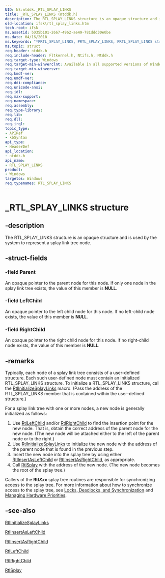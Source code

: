 ```yaml
---
UID: NS:ntddk._RTL_SPLAY_LINKS
title: _RTL_SPLAY_LINKS (ntddk.h)
description: The RTL_SPLAY_LINKS structure is an opaque structure and is used by the system to represent a splay link tree node.
old-location: ifsk\rtl_splay_links.htm
tech.root: ifsk
ms.assetid: b035b101-2667-4962-ae49-781ddd30e0be
ms.date: 04/16/2018
ms.keywords: "*PRTL_SPLAY_LINKS, PRTL_SPLAY_LINKS, PRTL_SPLAY_LINKS structure pointer [Installable File System Drivers], RTL_SPLAY_LINKS, RTL_SPLAY_LINKS structure [Installable File System Drivers], _RTL_SPLAY_LINKS, ifsk.rtl_splay_links, ntddk/PRTL_SPLAY_LINKS, ntddk/RTL_SPLAY_LINKS, othersystemstructures_3a91f0e3-8f7c-4f45-8707-2392d2637cf4.xml"
ms.topic: struct
req.header: ntddk.h
req.include-header: Fltkernel.h, Ntifs.h, Ntddk.h
req.target-type: Windows
req.target-min-winverclnt: Available in all supported versions of Windows.
req.target-min-winversvr: 
req.kmdf-ver: 
req.umdf-ver: 
req.ddi-compliance: 
req.unicode-ansi: 
req.idl: 
req.max-support: 
req.namespace: 
req.assembly: 
req.type-library: 
req.lib: 
req.dll: 
req.irql: 
topic_type:
- APIRef
- kbSyntax
api_type:
- HeaderDef
api_location:
- ntddk.h
api_name:
- RTL_SPLAY_LINKS
product:
- Windows
targetos: Windows
req.typenames: RTL_SPLAY_LINKS
---
```


# _RTL_SPLAY_LINKS structure


## -description


The RTL_SPLAY_LINKS structure is an opaque structure and is used by the system to represent a splay link tree node.


## -struct-fields




### -field Parent

An opaque pointer to the parent node for this node.  If only one node in the splay link tree exists, the value of this member is <b>NULL</b>.


### -field LeftChild

An opaque pointer to the left child node for this node.  If no left-child node exists, the value of this member is <b>NULL</b>.


### -field RightChild

An opaque pointer to the right child node for this node.  If no right-child node exists, the value of this member is <b>NULL</b>.


## -remarks



Typically, each node of a splay link tree consists of a user-defined structure.  Each such user-defined node must contain an initialized RTL_SPLAY_LINKS structure. To initialize a RTL_SPLAY_LINKS structure, call the <a href="https://docs.microsoft.com/windows-hardware/drivers/ddi/content/ntddk/nf-ntddk-rtlinitializesplaylinks">RtlInitializeSplayLinks</a> macro.  (Pass the address of the RTL_SPLAY_LINKS member that is contained within the user-defined structure.)

For a splay link tree with one or more nodes, a new node is generally initialized as follows:

<ol>
<li>
Use <a href="https://docs.microsoft.com/windows-hardware/drivers/ddi/content/ntddk/nf-ntddk-rtlleftchild">RtlLeftChild</a> and/or <a href="https://docs.microsoft.com/windows-hardware/drivers/ddi/content/ntddk/nf-ntddk-rtlrightchild">RtlRightChild</a> to find the insertion point for the new node.  That is, obtain the correct address of the parent node for the new node.  (The new node will be attached either to the left of the parent node or to the right.)

</li>
<li>
Use <a href="https://docs.microsoft.com/windows-hardware/drivers/ddi/content/ntddk/nf-ntddk-rtlinitializesplaylinks">RtlInitializeSplayLinks</a> to initialize the new node with the address of the parent node that is found in the previous step.

</li>
<li>
Insert the new node into the splay tree by using either <a href="https://docs.microsoft.com/windows-hardware/drivers/ddi/content/ntddk/nf-ntddk-rtlinsertasleftchild">RtlInsertAsLeftChild</a> or <a href="https://docs.microsoft.com/windows-hardware/drivers/ddi/content/ntddk/nf-ntddk-rtlinsertasrightchild">RtlInsertAsRightChild</a>, as appropriate.

</li>
<li>
Call <a href="https://docs.microsoft.com/windows-hardware/drivers/ddi/content/ntddk/nf-ntddk-rtlsplay">RtlSplay</a> with the address of the new node. (The new node becomes the root of the splay tree.)

</li>
</ol>
Callers of the <b>Rtl</b><b><i>Xxx</i></b> splay tree routines are responsible for synchronizing access to the splay tree. For more information about how to synchronize access to the splay tree, see <a href="https://go.microsoft.com/fwlink/p/?linkid=120487">Locks, Deadlocks, and Synchronization</a> and <a href="https://docs.microsoft.com/windows-hardware/drivers/kernel/managing-hardware-priorities">Managing Hardware Priorities</a>.




## -see-also




<a href="https://docs.microsoft.com/windows-hardware/drivers/ddi/content/ntddk/nf-ntddk-rtlinitializesplaylinks">RtlInitializeSplayLinks</a>



<a href="https://docs.microsoft.com/windows-hardware/drivers/ddi/content/ntddk/nf-ntddk-rtlinsertasleftchild">RtlInsertAsLeftChild</a>



<a href="https://docs.microsoft.com/windows-hardware/drivers/ddi/content/ntddk/nf-ntddk-rtlinsertasrightchild">RtlInsertAsRightChild</a>



<a href="https://docs.microsoft.com/windows-hardware/drivers/ddi/content/ntddk/nf-ntddk-rtlleftchild">RtlLeftChild</a>



<a href="https://docs.microsoft.com/windows-hardware/drivers/ddi/content/ntddk/nf-ntddk-rtlrightchild">RtlRightChild</a>



<a href="https://docs.microsoft.com/windows-hardware/drivers/ddi/content/ntddk/nf-ntddk-rtlsplay">RtlSplay</a>
 

 

